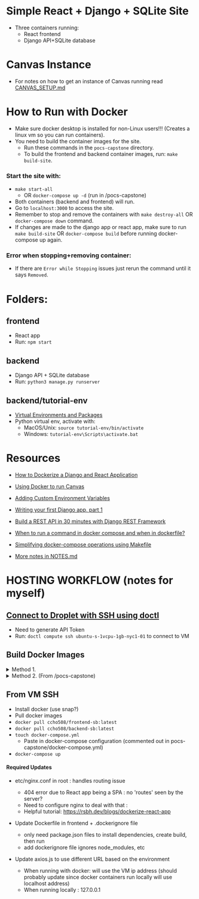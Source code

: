 

# Simple React + Django + SQLite Site
- Three containers running:
    - React frontend
    - Django API+SQLite database


# Canvas Instance
- For notes on how to get an instance of Canvas running read [CANVAS_SETUP.md](./CANVAS_SETUP.md)


# How to Run with Docker
- Make sure docker desktop is installed for non-Linux users!!! (Creates a linux vm so you can run containers).
- You need to build the container images for the site.
    - Run these commands in the `pocs-capstone` directory.
    - To build the frontend and backend container images, run: ```make build-site```.

### Start the site with: 
 - ```make start-all``` 
    - OR ```docker-compose up -d``` (run in /pocs-capstone)
 - Both containers (backend and frontend) will run.
 - Go to `localhost:3000` to access the site.
 - Remember to stop and remove the containers with ```make destroy-all``` OR ```docker-compose down``` command.
 - If changes are made to the django app or react app, make sure to run ```make build-site``` OR ```docker-compose build``` before running docker-compose up again. 

### Error when stopping+removing container:
- If there are ```Error while Stopping``` issues just rerun the command until it says ```Removed```.





# Folders:
## frontend 
- React app
- Run: ```npm start```

## backend
- Django API + SQLite database 
- Run: ```python3 manage.py runserver```

## backend/tutorial-env
- [Virtual Environments and Packages](https://docs.python.org/3/tutorial/venv.html)
- Python virtual env, activate with:
    - MacOS/Unix: ```source tutorial-env/bin/activate```
    - Windows: ```tutorial-env\Scripts\activate.bat```


# Resources
- [How to Dockerize a Django and React Application](https://www.honeybadger.io/blog/docker-django-react/)
- [Using Docker to run Canvas](https://github.com/instructure/canvas-lms/tree/master/doc/docker)
- [Adding Custom Environment Variables](https://create-react-app.dev/docs/adding-custom-environment-variables/)
- [Writing your first Django app, part 1](https://docs.djangoproject.com/en/4.1/intro/tutorial01/)
- [Build a REST API in 30 minutes with Django REST Framework](https://medium.com/swlh/full-stack-with-django-and-react-react-afae36017852)
- [When to run a command in docker compose and when in dockerfile?](https://stackoverflow.com/questions/69036887/when-to-run-a-command-in-docker-compose-and-when-in-dockerfile)
- [Simplifying docker-compose operations using Makefile](https://medium.com/freestoneinfotech/simplifying-docker-compose-operations-using-makefile-26d451456d63)

- [More notes in NOTES.md](./NOTES.md)




# HOSTING WORKFLOW (notes for myself)


## [Connect to Droplet with SSH using doctl](https://docs.digitalocean.com/products/droplets/how-to/connect-with-ssh/#connect-to-droplet-with-ssh-using-doctl)

- Need to generate API Token
- Run: ```doctl compute ssh ubuntu-s-1vcpu-1gb-nyc1-01``` to connect to VM 

## Build Docker Images 

<details>
<summary> Method 1. </summary>

- Create individual images and push them to the registry
- ```cd /backend``` 
- ```docker build -t ccho508/backend-sb:latest .```
- ```cd ../frontend```
- ```docker build -t ccho508/frontend-sb:latest .```
- ```docker push ccho508/frontend-sb:latest```
- ```docker push ccho508/backend-sb:latest```


</details>


<details>
<summary> Method 2. (From /pocs-capstone) </summary>

- Create both images using docker compose, retag them, and then push them to the registry
- ```docker-compose build```
- ```docker tag pocs-capstone-web:latest ccho508/frontend-sb:latest```
- ```docker tag pocs-capstone-api:latest ccho508/backend-sb:latest```
- ```docker push ccho508/frontend-sb:latest```
- ```docker push ccho508/backend-sb:latest```

</details>


## From VM SSH 
- Install docker (use snap?)
- Pull docker images
- ```docker pull ccho508/frontend-sb:latest```
- ```docker pull ccho508/backend-sb:latest```
- ```touch docker-compose.yml```
    - Paste in docker-compose configuration (commented out in pocs-capstone/docker-compose.yml)
- ```docker-compose up```



#### Required Updates
- etc/nginx.conf in root : handles routing issue
    - 404 error due to React app being a SPA : no 'routes' seen by the server?
    - Need to configure nginx to deal with that :
    - Helpful tutorial: https://rsbh.dev/blogs/dockerize-react-app

- Update Dockerfile in frontend + .dockerignore file 
    - only need package.json files to install dependencies, create build, then run
    - add dockerignore file ignores node_modules, etc

- Update axios.js to use different URL based on the environment
    - When running with docker: will use the VM ip address (should probably update since docker containers run locally will use localhost address)
    - When running locally : 127.0.0.1
